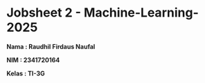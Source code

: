 # Jobsheet 2 - Machine-Learning-2025

**Nama : Raudhil Firdaus Naufal** 

**NIM : 2341720164**  

**Kelas : TI-3G**